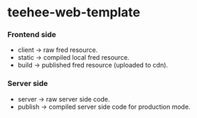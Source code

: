 # teehee-web-template

### Frontend side
* client -> raw fred resource.
* static -> compiled local fred resource. 
* build -> published fred resource (uploaded to cdn).

### Server side
* server -> raw server side code.
* publish -> compiled server side code for production mode.
